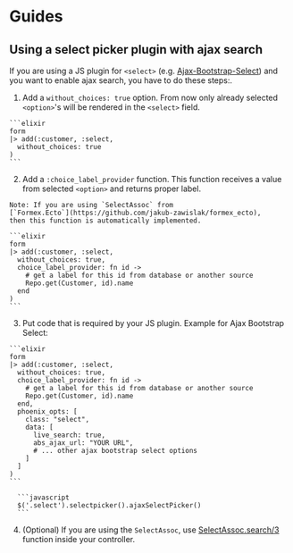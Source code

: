 # Guides

## Using a select picker plugin with ajax search

If you are using a JS plugin for `<select>`
(e.g. [Ajax-Bootstrap-Select](https://github.com/truckingsim/Ajax-Bootstrap-Select))
and you want to enable ajax search, you have to do these steps:.

  1. Add a `without_choices: true` option. From now only already selected `<option>`'s will
    be rendered in the `<select>` field.

    ```elixir
    form
    |> add(:customer, :select,
      without_choices: true
    )
    ```

  2. Add a `:choice_label_provider` function. This function receives a value from selected
    `<option>` and returns proper label.

    Note: If you are using `SelectAssoc` from
    [`Formex.Ecto`](https://github.com/jakub-zawislak/formex_ecto),
    then this function is automatically implemented.

    ```elixir
    form
    |> add(:customer, :select,
      without_choices: true,
      choice_label_provider: fn id ->
        # get a label for this id from database or another source
        Repo.get(Customer, id).name
      end
    )
    ```

  3. Put code that is required by your JS plugin. Example for Ajax Bootstrap Select:

    ```elixir
    form
    |> add(:customer, :select,
      without_choices: true,
      choice_label_provider: fn id ->
        # get a label for this id from database or another source
        Repo.get(Customer, id).name
      end,
      phoenix_opts: [
        class: "select",
        data: [
          live_search: true,
          abs_ajax_url: "YOUR URL",
          # ... other ajax bootstrap select options
        ]
      ]
    )
    ```

      ```javascript
      $('.select').selectpicker().ajaxSelectPicker()
      ```

  4. (Optional) If you are using the `SelectAssoc`, use
    [SelectAssoc.search/3](https://hexdocs.pm/formex_ecto/Formex.Ecto.CustomField.SelectAssoc.html#search/3)
    function inside your controller.
